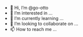- 👋 Hi, I’m @go-otto
- 👀 I’m interested in ...
- 🌱 I’m currently learning ...
- 💞️ I’m looking to collaborate on ...
- 📫 How to reach me ...

<!---
go-otto/go-otto is a ✨ special ✨ repository because its `README.md` (this file) appears on your GitHub profile.
You can click the Preview link to take a look at your changes.
--->

